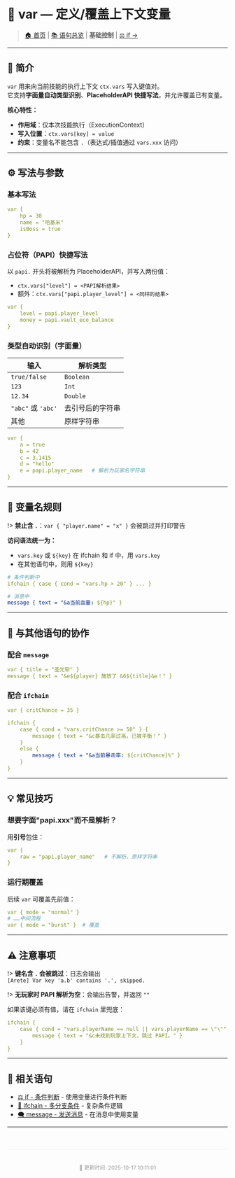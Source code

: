 # 🧰 var — 定义/覆盖上下文变量

> [🏠 首页](/) | [📚 语句总览](index.md) | **基础控制** | [⚖️ if →](⚖️if—条件判断语句.md)

---

## 📖 简介

`var` 用来向当前技能的执行上下文 `ctx.vars` 写入键值对。  
它支持**字面量自动类型识别**、**PlaceholderAPI 快捷写法**，并允许覆盖已有变量。

**核心特性：**
- **作用域**：仅本次技能执行（ExecutionContext）
- **写入位置**：`ctx.vars[key] = value`
- **约束**：变量名不能包含 `.`（表达式/插值通过 `vars.xxx` 访问）

---

## ⚙️ 写法与参数

### 基本写法

```yaml
var {
    hp = 30
    name = "哈基米"
    isBoss = true
}
```

### 占位符（PAPI）快捷写法

以 `papi.` 开头将被解析为 PlaceholderAPI，并写入两份值：

- `ctx.vars["level"] = <PAPI解析结果>`
- 额外：`ctx.vars["papi.player_level"] = <同样的结果>`

```yaml
var {
    level = papi.player_level
    money = papi.vault_eco_balance
}
```

### 类型自动识别（字面量）

| 输入 | 解析类型 |
|------|---------|
| `true/false` | `Boolean` |
| `123` | `Int` |
| `12.34` | `Double` |
| `"abc"` 或 `'abc'` | 去引号后的字符串 |
| 其他 | 原样字符串 |

```yaml
var {
    a = true
    b = 42
    c = 3.1415
    d = "hello"
    e = papi.player_name   # 解析为玩家名字符串
}
```

---

## 📝 变量名规则

!> **禁止含 `.`**：`var { "player.name" = "x" }` 会被跳过并打印警告

**访问语法统一为：**
- `vars.key` 或 `${key}` 在 ifchain 和 if 中，用 `vars.key`
- 在其他语句中，则用 `${key}`

```yaml
# 条件判断中
ifchain { case { cond = "vars.hp > 20" } ... }

# 消息中
message { text = "&a当前血量: ${hp}" }
```

---

## 🔗 与其他语句的协作

### 配合 `message`

```yaml
var { title = "圣光斩" }
message { text = "&e${player} 施放了 &6${title}&e！" }
```

### 配合 `ifchain`

```yaml
var { critChance = 35 }

ifchain {
    case { cond = "vars.critChance >= 50" } {
        message { text = "&c暴击几率过高，已被平衡！" }
    }
    else {
        message { text = "&a当前暴击率: ${critChance}%" }
    }
}
```

---

## 💡 常见技巧

### 想要字面"papi.xxx"而不是解析？

用**引号**包住：

```yaml
var {
    raw = "papi.player_name"   # 不解析，原样字符串
}
```

### 运行期覆盖

后续 `var` 可覆盖先前值：

```yaml
var { mode = "normal" }
# ……中间流程
var { mode = "burst" }  # 覆盖
```

---

## ⚠️ 注意事项

!> **键名含 `.` 会被跳过**：日志会输出  
`[Arete] Var key 'a.b' contains '.', skipped.`

!> **无玩家时 PAPI 解析为空**：会输出告警，并返回 `""`  

如果该键必须有值，请在 `ifchain` 里兜底：

```yaml
ifchain {
    case { cond = "vars.playerName == null || vars.playerName == \"\"" } {
        message { text = "&c未找到玩家上下文，跳过 PAPI。" }
    }
}
```

---

## 🔗 相关语句

- [⚖️ if - 条件判断](⚖️if—条件判断语句.md) - 使用变量进行条件判断
- [🧠 ifchain - 多分支条件](ifchain—多分支条件执行_case…else链.md) - 复杂条件逻辑
- [🗨️ message - 发送消息](️message—发送消息语句.md) - 在消息中使用变量

---

<div style="text-align: center; padding: 20px 0; color: #999; font-size: 12px; border-top: 1px solid #eee; margin-top: 50px;">
  <p>📝 更新时间: 2025-10-17 10:11:01</p>
</div>
